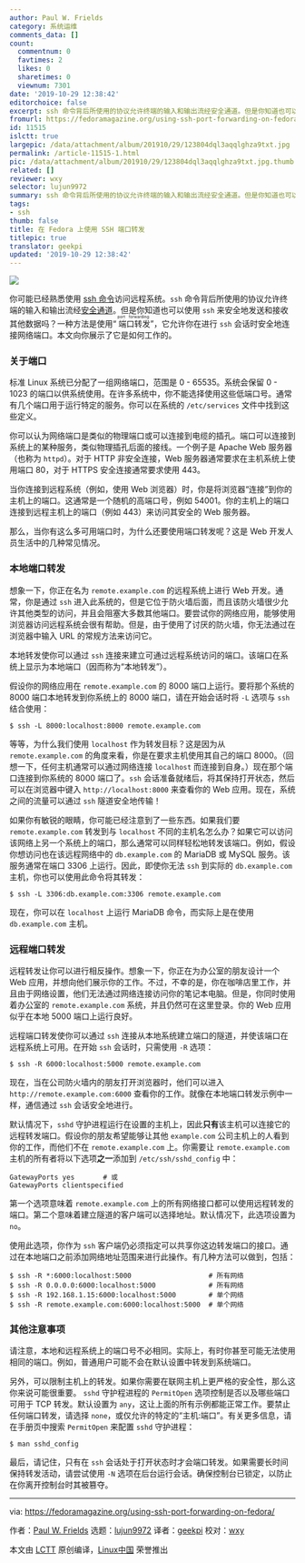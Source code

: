 ```yaml
---
author: Paul W. Frields
category: 系统运维
comments_data: []
count:
  commentnum: 0
  favtimes: 2
  likes: 0
  sharetimes: 0
  viewnum: 7301
date: '2019-10-29 12:38:42'
editorchoice: false
excerpt: ssh 命令背后所使用的协议允许终端的输入和输出流经安全通道。但是你知道也可以使用 ssh 来安全地发送和接收其他数据吗？
fromurl: https://fedoramagazine.org/using-ssh-port-forwarding-on-fedora/
id: 11515
islctt: true
largepic: /data/attachment/album/201910/29/123804dql3aqqlghza9txt.jpg
permalink: /article-11515-1.html
pic: /data/attachment/album/201910/29/123804dql3aqqlghza9txt.jpg.thumb.jpg
related: []
reviewer: wxy
selector: lujun9972
summary: ssh 命令背后所使用的协议允许终端的输入和输出流经安全通道。但是你知道也可以使用 ssh 来安全地发送和接收其他数据吗？
tags:
- ssh
thumb: false
title: 在 Fedora 上使用 SSH 端口转发
titlepic: true
translator: geekpi
updated: '2019-10-29 12:38:42'
---
```


![](/data/attachment/album/201910/29/123804dql3aqqlghza9txt.jpg)


你可能已经熟悉使用 [ssh 命令](https://en.wikipedia.org/wiki/Secure_Shell)访问远程系统。`ssh` 命令背后所使用的协议允许终端的输入和输出流经[安全通道](https://fedoramagazine.org/open-source-ssh-clients/)。但是你知道也可以使用 `ssh` 来安全地发送和接收其他数据吗？一种方法是使用“<ruby> 端口转发 <rt>  port forwarding </rt></ruby>”，它允许你在进行 `ssh` 会话时安全地连接网络端口。本文向你展示了它是如何工作的。


### 关于端口


标准 Linux 系统已分配了一组网络端口，范围是 0 - 65535。系统会保留 0 - 1023 的端口以供系统使用。在许多系统中，你不能选择使用这些低端口号。通常有几个端口用于运行特定的服务。你可以在系统的 `/etc/services` 文件中找到这些定义。


你可以认为网络端口是类似的物理端口或可以连接到电缆的插孔。端口可以连接到系统上的某种服务，类似物理插孔后面的接线。一个例子是 Apache Web 服务器（也称为 `httpd`）。对于 HTTP 非安全连接，Web 服务器通常要求在主机系统上使用端口 80，对于 HTTPS 安全连接通常要求使用 443。


当你连接到远程系统（例如，使用 Web 浏览器）时，你是将浏览器“连接”到你的主机上的端口。这通常是一个随机的高端口号，例如 54001。你的主机上的端口连接到远程主机上的端口（例如 443）来访问其安全的 Web 服务器。


那么，当你有这么多可用端口时，为什么还要使用端口转发呢？这是 Web 开发人员生活中的几种常见情况。


### 本地端口转发


想象一下，你正在名为 `remote.example.com` 的远程系统上进行 Web 开发。通常，你是通过 `ssh` 进入此系统的，但是它位于防火墙后面，而且该防火墙很少允许其他类型的访问，并且会阻塞大多数其他端口。要尝试你的网络应用，能够使用浏览器访问远程系统会很有帮助。但是，由于使用了讨厌的防火墙，你无法通过在浏览器中输入 URL 的常规方法来访问它。


本地转发使你可以通过 `ssh` 连接来建立可通过远程系统访问的端口。该端口在系统上显示为本地端口（因而称为“本地转发”）。


假设你的网络应用在 `remote.example.com` 的 8000 端口上运行。要将那个系统的 8000 端口本地转发到你系统上的 8000 端口，请在开始会话时将 `-L` 选项与 `ssh` 结合使用：



```
$ ssh -L 8000:localhost:8000 remote.example.com
```

等等，为什么我们使用 `localhost` 作为转发目标？这是因为从 `remote.example.com` 的角度来看，你是在要求主机使用其自己的端口 8000。（回想一下，任何主机通常可以通过网络连接 `localhost` 而连接到自身。）现在那个端口连接到你系统的 8000 端口了。`ssh` 会话准备就绪后，将其保持打开状态，然后可以在浏览器中键入 `http://localhost:8000` 来查看你的 Web 应用。现在，系统之间的流量可以通过 `ssh` 隧道安全地传输！


如果你有敏锐的眼睛，你可能已经注意到了一些东西。如果我们要 `remote.example.com` 转发到与 `localhost` 不同的主机名怎么办？如果它可以访问该网络上另一个系统上的端口，那么通常可以同样轻松地转发该端口。例如，假设你想访问也在该远程网络中的 `db.example.com` 的 MariaDB 或 MySQL 服务。该服务通常在端口 3306 上运行。因此，即使你无法 `ssh` 到实际的 `db.example.com` 主机，你也可以使用此命令将其转发：



```
$ ssh -L 3306:db.example.com:3306 remote.example.com
```

现在，你可以在 `localhost` 上运行 MariaDB 命令，而实际上是在使用 `db.example.com` 主机。


### 远程端口转发


远程转发让你可以进行相反操作。想象一下，你正在为办公室的朋友设计一个 Web 应用，并想向他们展示你的工作。不过，不幸的是，你在咖啡店里工作，并且由于网络设置，他们无法通过网络连接访问你的笔记本电脑。但是，你同时使用着办公室的 `remote.example.com` 系统，并且仍然可在这里登录。你的 Web 应用似乎在本地 5000 端口上运行良好。


远程端口转发使你可以通过 `ssh` 连接从本地系统建立端口的隧道，并使该端口在远程系统上可用。在开始 `ssh` 会话时，只需使用 `-R` 选项：



```
$ ssh -R 6000:localhost:5000 remote.example.com
```

现在，当在公司防火墙内的朋友打开浏览器时，他们可以进入 `http://remote.example.com:6000` 查看你的工作。就像在本地端口转发示例中一样，通信通过 `ssh` 会话安全地进行。


默认情况下，`sshd` 守护进程运行在设置的主机上，因此**只有**该主机可以连接它的远程转发端口。假设你的朋友希望能够让其他 `example.com` 公司主机上的人看到你的工作，而他们不在 `remote.example.com` 上。你需要让 `remote.example.com` 主机的所有者将以下选项**之一**添加到 `/etc/ssh/sshd_config` 中：



```
GatewayPorts yes       # 或
GatewayPorts clientspecified
```

第一个选项意味着 `remote.example.com` 上的所有网络接口都可以使用远程转发的端口。第二个意味着建立隧道的客户端可以选择地址。默认情况下，此选项设置为 `no`。


使用此选项，你作为 `ssh` 客户端仍必须指定可以共享你这边转发端口的接口。通过在本地端口之前添加网络地址范围来进行此操作。有几种方法可以做到，包括：



```
$ ssh -R *:6000:localhost:5000                   # 所有网络
$ ssh -R 0.0.0.0:6000:localhost:5000             # 所有网络
$ ssh -R 192.168.1.15:6000:localhost:5000        # 单个网络
$ ssh -R remote.example.com:6000:localhost:5000  # 单个网络
```

### 其他注意事项


请注意，本地和远程系统上的端口号不必相同。实际上，有时你甚至可能无法使用相同的端口。例如，普通用户可能不会在默认设置中转发到系统端口。


另外，可以限制主机上的转发。如果你需要在联网主机上更严格的安全性，那么这你来说可能很重要。 `sshd` 守护程进程的 `PermitOpen` 选项控制是否以及哪些端口可用于 TCP 转发。默认设置为 `any`，这让上面的所有示例都能正常工作。要禁止任何端口转发，请选择 `none`，或仅允许的特定的“主机:端口”。有关更多信息，请在手册页中搜索 `PermitOpen` 来配置 `sshd` 守护进程：



```
$ man sshd_config
```

最后，请记住，只有在 `ssh` 会话处于打开状态时才会端口转发。如果需要长时间保持转发活动，请尝试使用 `-N` 选项在后台运行会话。确保控制台已锁定，以防止在你离开控制台时其被篡夺。




---


via: <https://fedoramagazine.org/using-ssh-port-forwarding-on-fedora/>


作者：[Paul W. Frields](https://fedoramagazine.org/author/pfrields/) 选题：[lujun9972](https://github.com/lujun9972) 译者：[geekpi](https://github.com/geekpi) 校对：[wxy](https://github.com/wxy)


本文由 [LCTT](https://github.com/LCTT/TranslateProject) 原创编译，[Linux中国](https://linux.cn/) 荣誉推出